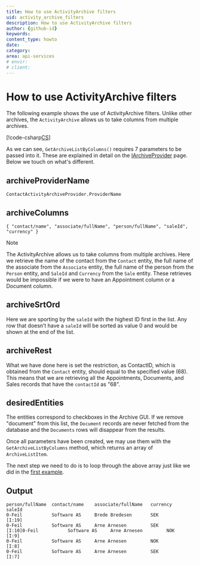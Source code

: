 ```yaml
---
title: How to use ActivityArchive filters
uid: activity_archive_filters 
description: How to use ActivityArchive filters
author: {github-id}
keywords: 
content_type: howto
date:
category: 
area: api-services
# envir:
# client:
---
```


# How to use ActivityArchive filters

The following example shows the use of ActivityArchive filters. Unlike other archives, the `ActivityArchive` allows us to take columns from multiple archives.

[!code-csharp[CS](includes/iarchiveagent-contact.cs)]

As we can see, `GetArchiveListByColumns()` requires 7 parameters to be passed into it. These are explained in detail on the [IArchiveProvider][1] page. Below we touch on what's different.

## archiveProviderName

`ContactActivityArchiveProvider.ProviderName`

## archiveColumns

`{ "contact/name", "associate/fullName", "person/fullName", "saleId", "currency" }`

>[!NOTE]
> The ActivityArchive allows us to take columns from multiple archives. Here we retrieve the name of the contact from the `Contact` entity, the full name of the associate from the `Associate` entity, the full name of the person from the `Person` entity, and `SaleId` and `Currency` from the `Sale` entity. These retrieves would be impossible if we were to have an Appointment column or a Document column.

## archiveSrtOrd

Here we are sporting by the `saleId` with the highest ID first in the list. Any row that doesn’t have a `saleId` will be sorted as value 0 and would be shown at the end of the list.

## archiveRest

What we have done here is set the restriction, as ContactID, which is obtained from the `Contact` entity, should equal to the specified value (68). This means that we are retrieving all the Appointments, Documents, and Sales records that have the `contactId` as "68".

## desiredEntities

The entities correspond to checkboxes in the Archive GUI. If we remove "document" from this list, the `Document` records are never fetched from the database and the `Documents` rows will disappear from the results.

Once all parameters have been created, we may use them with the `GetArchiveListByColumns` method, which returns an array of `ArchiveListItem`.

The next step we need to do is to loop through the above array just like we did in the [first example][1].

## Output

```text
person/fullName  contact/name    associate/fullName   currency    saleId
0-Feil           Software AS     Brede Bredesen       SEK         [I:19]
0-Feil           Software AS     Arne Arnesen         SEK         [I:10]0-Feil           Software AS     Arne Arnesen         NOK         [I:9]
0-Feil           Software AS     Arne Arnesen         NOK         [I:8]
0-Feil           Software AS     Arne Arnesen         SEK         [I:7]
```

<!-- Referenced links -->
[1]: iarchiveagent.md
